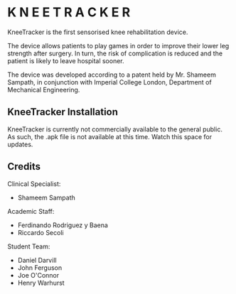 # K N E E T R A C K E R
 KneeTracker is the first sensorised knee rehabilitation device. 
 
 The device allows patients to play games in order to improve their lower leg strength after surgery. In turn, the risk of complication is reduced and the patient is likely to leave hospital sooner.
 
 The device was developed according to a patent held by Mr. Shameem Sampath, in conjunction with Imperial College London, Department of Mechanical Engineering.

## KneeTracker Installation

KneeTracker is currently not commercially available to the general public. As such, the .apk file is not available at this time. Watch this space for updates.

## Credits

Clinical Specialist:

- Shameem Sampath

Academic Staff:

- Ferdinando Rodriguez y Baena
- Riccardo Secoli


Student Team:

- Daniel Darvill
- John Ferguson
- Joe O'Connor
- Henry Warhurst




